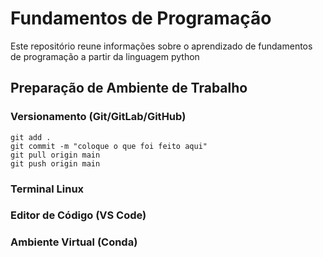 # Fundamentos de Programação 

Este repositório reune informações sobre o aprendizado de fundamentos de programação a partir da linguagem python


## Preparação de Ambiente de Trabalho

### Versionamento (Git/GitLab/GitHub)

```
git add .
git commit -m "coloque o que foi feito aqui"
git pull origin main
git push origin main
```

### Terminal Linux

### Editor de Código (VS Code)

### Ambiente Virtual (Conda)
